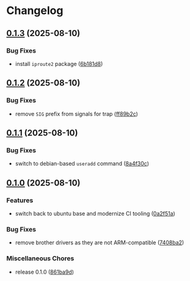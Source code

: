 # Changelog

## [0.1.3](https://github.com/axolotlcloud/cups-avahi-airprint/compare/v0.1.2...v0.1.3) (2025-08-10)


### Bug Fixes

* install `iproute2` package ([6b181d8](https://github.com/axolotlcloud/cups-avahi-airprint/commit/6b181d81ac22def29535bf8713b3525c5212d8a2))

## [0.1.2](https://github.com/axolotlcloud/cups-avahi-airprint/compare/v0.1.1...v0.1.2) (2025-08-10)


### Bug Fixes

* remove `SIG` prefix from signals for trap ([ff89b2c](https://github.com/axolotlcloud/cups-avahi-airprint/commit/ff89b2ceefbf715c8c014528266a9e3874136768))

## [0.1.1](https://github.com/axolotlcloud/cups-avahi-airprint/compare/v0.1.0...v0.1.1) (2025-08-10)


### Bug Fixes

* switch to debian-based `useradd` command ([8a4f30c](https://github.com/axolotlcloud/cups-avahi-airprint/commit/8a4f30c7233f4e846bfed6faad040d329db517ed))

## [0.1.0](https://github.com/axolotlcloud/cups-avahi-airprint/compare/v0.1.0...v0.1.0) (2025-08-10)


### Features

* switch back to ubuntu base and modernize CI tooling ([0a2f51a](https://github.com/axolotlcloud/cups-avahi-airprint/commit/0a2f51a8c31bd1c1706bdc41dd1ab5259578a645))


### Bug Fixes

* remove brother drivers as they are not ARM-compatible ([7408ba2](https://github.com/axolotlcloud/cups-avahi-airprint/commit/7408ba213e8789b7dfe252c657b5191942834b1e))


### Miscellaneous Chores

* release 0.1.0 ([861ba9d](https://github.com/axolotlcloud/cups-avahi-airprint/commit/861ba9dce5f2c45a71b5e3b1ba9733f93222de31))
